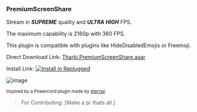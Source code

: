 ### PremiumScreenShare

Stream in **_SUPREME_** quality and **_ULTRA HIGH_** FPS.

The maximum capability is 2160p with 360 FPS.

This plugin is compatible with plugins like HideDisabledEmojis or Freemoji.

Direct Download Link:
[Tharki.PremiumScreenShare.asar](https://github.com/Tharki-God/PremiumScreenShare/releases/latest/download/Tharki.PremiumScreenShare.asar)

Install Link:
[![Install in Replugged](https://img.shields.io/badge/-Install%20in%20Replugged-blue?style=for-the-badge&logo=none)](https://replugged.dev/install?identifier=Tharki-God/PremiumScreenShare&source=github)

![image](https://tharki-god.github.io/files-random-host/bdpluginsassets/premiumscreenshare.png)


<sub>Inspired by a Powercord plugin made by
[eternal](https://github.com/discord-modifications/screenshare-crack).</sub>

> For Contributing: [Make a pr thats all.]
